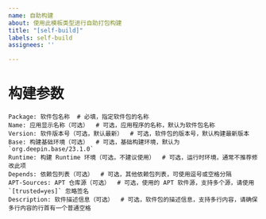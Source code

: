 ```yaml
---
name: 自助构建
about: 使用此模板类型进行自助打包构建
title: "[self-build]"
labels: self-build
assignees: ''

---
```


<!-- 请填写以下构建参数，`Package` 字段是必须提供的。请确保 `APT-Sources` 中列出的 APT 仓库包含指定的 `deb` 包，您可以使用 `apt-cache show "包名"` 查询包的详细信息以及其所在的 APT 仓库。 -->




# 构建参数

```package
Package: 软件包名称  # 必填，指定软件包的名称
Name: 应用显示名称（可选）  # 可选，应用程序的名称，默认为软件包名称
Version: 软件版本号（可选，默认最新）  # 可选，软件包的版本号，默认构建最新版本
Base: 构建基础环境（可选）  # 可选，基础构建环境，默认为 `org.deepin.base/23.1.0`
Runtime: 构建 Runtime 环境（可选，不建议使用）  # 可选，运行时环境，通常不推荐修改此项
Depends: 依赖包列表（可选）  # 可选，其他依赖包列表，可使用逗号或空格分隔
APT-Sources: APT 仓库源（可选）  # 可选，使用的 APT 软件源，支持多个源，请使用 `[trusted=yes]` 忽略签名
Description: 软件描述信息（可选）  # 可选，软件包的描述信息，支持多行内容，请确保多行内容的行首有一个普通空格
```


<!-- 示例模板：[GIMP](https://github.com/System233/linglong-killer-self-service/blob/main/tests/gimp.md) -->
